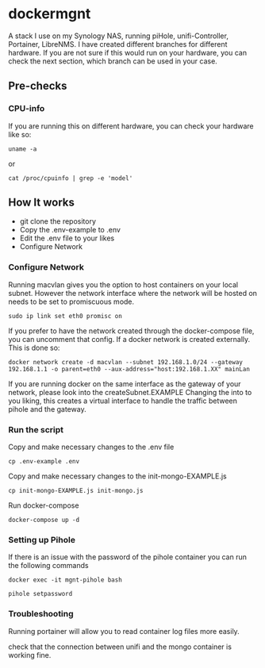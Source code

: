 # dockermgnt
A stack I use on my Synology NAS, running piHole, unifi-Controller, Portainer, LibreNMS. I have created different branches for different hardware. If you are not sure if this would run on your hardware, you can check the next section, which branch can be used in your case.

## Pre-checks
### CPU-info
If you are running this on different hardware, you can check your hardware like so:

```
uname -a

```
or 
```
cat /proc/cpuinfo | grep -e 'model'

```

## How It works

- git clone the repository 
- Copy the .env-example to .env
- Edit the .env file to your likes
- Configure Network


### Configure Network

Running macvlan gives you the option to host containers on your local subnet. However the network interface where the network will be hosted on needs to be set to promiscuous mode.

```
sudo ip link set eth0 promisc on 

```

If you prefer to have the network created through the docker-compose file, you can uncomment that config.
If a docker network is created externally. This is done so:

```
docker network create -d macvlan --subnet 192.168.1.0/24 --gateway 192.168.1.1 -o parent=eth0 --aux-address="host:192.168.1.XX" mainLan

```

If you are running docker on the same interface as the gateway of your network, please look into the createSubnet.EXAMPLE
Changing the into to you liking, this creates a virtual interface to handle the traffic between pihole and the gateway.

### Run the script

Copy and make necessary changes to the .env file
```
cp .env-example .env

```

Copy and make necessary changes to the init-mongo-EXAMPLE.js 
```
cp init-mongo-EXAMPLE.js init-mongo.js

```

Run docker-compose
```
docker-compose up -d

```
### Setting up Pihole 

If there is an issue with the password of the pihole container you can run the following commands 


```
docker exec -it mgnt-pihole bash

pihole setpassword

```

### Troubleshooting

Running portainer will allow you to read container log files more easily.

check that the connection between unifi and the mongo container is working fine.


